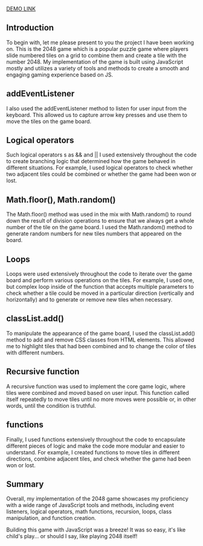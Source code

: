 [DEMO LINK](https://kolya-movchan.github.io/js-game-2048/)

## Introduction
To begin with, let me please present to you the project I have been working on. This is the 2048 game which is a popular puzzle game where players slide numbered tiles on a grid to combine them and create a tile with the number 2048. My implementation of the game is built using JavaScript mostly and utilizes a variety of tools and methods to create a smooth and engaging gaming experience based on JS.

## addEventListener
I also used the addEventListener method to listen for user input from the keyboard. This allowed us to capture arrow key presses and use them to move the tiles on the game board.

## Logical operators
Such logical operators s as && and || I used extensively throughout the code to create branching logic that determined how the game behaved in different situations. For example, I used logical operators to check whether two adjacent tiles could be combined or whether the game had been won or lost.

## Math.floor(), Math.random()
The Math.floor() method was used in the mix with Math.random() to round down the result of division operations to ensure that we always get a whole number of the tile on the game board. I used the Math.random() method to generate random numbers for new tiles numbers that appeared on the board.

## Loops
Loops were used extensively throughout the code to iterate over the game board and perform various operations on the tiles. For example, I used one, but complex loop inside of the function that accepts multiple parameters to check whether a tile could be moved in a particular direction (vertically and horizontally) and to generate or remove new tiles when necessary.

## classList.add()
To manipulate the appearance of the game board, I used the classList.add() method to add and remove CSS classes from HTML elements. This allowed me to highlight tiles that had been combined and to change the color of tiles with different numbers.

## Recursive function
A recursive function was used to implement the core game logic, where tiles were combined and moved based on user input. This function called itself repeatedly to move tiles until no more moves were possible or, in other words, until the condition is truthful.

## functions
Finally, I used functions extensively throughout the code to encapsulate different pieces of logic and make the code more modular and easier to understand. For example, I created functions to move tiles in different directions, combine adjacent tiles, and check whether the game had been won or lost.

## Summary
Overall, my implementation of the 2048 game showcases my proficiency with a wide range of JavaScript tools and methods, including event listeners, logical operators, math functions, recursion, loops, class manipulation, and function creation.

Building this game with JavaScript was a breeze! It was so easy, it's like child's play... or should I say, like playing 2048 itself!
